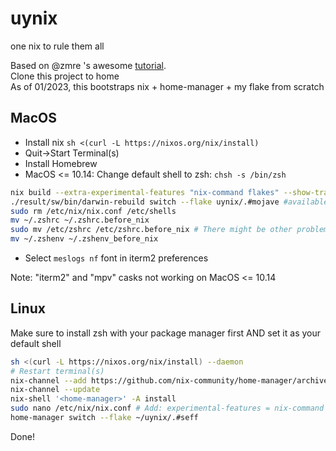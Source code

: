 # uynix
one nix to rule them all

Based on @zmre 's awesome [tutorial](https://github.com/zmre/mac-nix-simple-example).  
Clone this project to home  
As of 01/2023, this bootstraps nix + home-manager + my flake from scratch  

## MacOS

- Install nix `sh <(curl -L https://nixos.org/nix/install)`
- Quit->Start Terminal(s)
- Install Homebrew
- MacOS <= 10.14: Change default shell to zsh: `chsh -s /bin/zsh`
```bash
nix build --extra-experimental-features "nix-command flakes" --show-trace uynix/.#darwinConfigurations.high-sierra.system
./result/sw/bin/darwin-rebuild switch --flake uynix/.#mojave #available: mojave, monterey
sudo rm /etc/nix/nix.conf /etc/shells
mv ~/.zshrc ~/.zshrc.before_nix
sudo mv /etc/zshrc /etc/zshrc.before_nix # There might be other problematic paths, just follow the installer
mv ~/.zshenv ~/.zshenv_before_nix
```
- Select `meslogs nf` font in iterm2 preferences

Note: "iterm2" and "mpv" casks not working on MacOS <= 10.14

## Linux

Make sure to install zsh with your package manager first AND set it as your default shell

```bash
sh <(curl -L https://nixos.org/nix/install) --daemon
# Restart terminal(s)
nix-channel --add https://github.com/nix-community/home-manager/archive/master.tar.gz home-manager
nix-channel --update
nix-shell '<home-manager>' -A install
sudo nano /etc/nix/nix.conf # Add: experimental-features = nix-command flakes
home-manager switch --flake ~/uynix/.#seff
```
Done!
